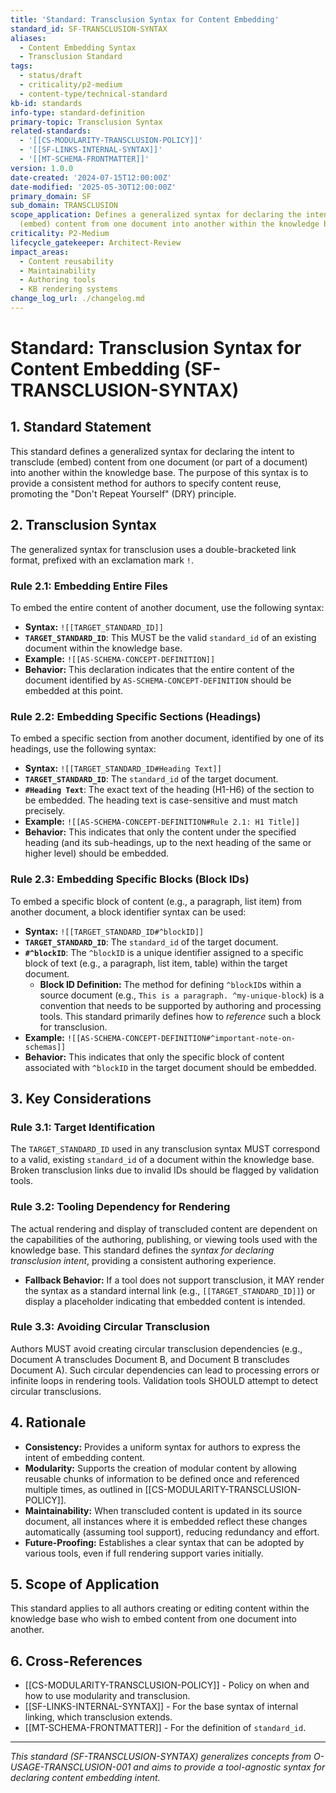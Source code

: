 ```yaml
---
title: 'Standard: Transclusion Syntax for Content Embedding'
standard_id: SF-TRANSCLUSION-SYNTAX
aliases:
  - Content Embedding Syntax
  - Transclusion Standard
tags:
  - status/draft
  - criticality/p2-medium
  - content-type/technical-standard
kb-id: standards
info-type: standard-definition
primary-topic: Transclusion Syntax
related-standards:
  - '[[CS-MODULARITY-TRANSCLUSION-POLICY]]'
  - '[[SF-LINKS-INTERNAL-SYNTAX]]'
  - '[[MT-SCHEMA-FRONTMATTER]]'
version: 1.0.0
date-created: '2024-07-15T12:00:00Z'
date-modified: '2025-05-30T12:00:00Z'
primary_domain: SF
sub_domain: TRANSCLUSION
scope_application: Defines a generalized syntax for declaring the intent to transclude
  (embed) content from one document into another within the knowledge base.
criticality: P2-Medium
lifecycle_gatekeeper: Architect-Review
impact_areas:
  - Content reusability
  - Maintainability
  - Authoring tools
  - KB rendering systems
change_log_url: ./changelog.md
---
```

# Standard: Transclusion Syntax for Content Embedding (SF-TRANSCLUSION-SYNTAX)

## 1. Standard Statement

This standard defines a generalized syntax for declaring the intent to transclude (embed) content from one document (or part of a document) into another within the knowledge base. The purpose of this syntax is to provide a consistent method for authors to specify content reuse, promoting the "Don't Repeat Yourself" (DRY) principle.

## 2. Transclusion Syntax

The generalized syntax for transclusion uses a double-bracketed link format, prefixed with an exclamation mark `!`.

### Rule 2.1: Embedding Entire Files
To embed the entire content of another document, use the following syntax:
*   **Syntax:** `![[TARGET_STANDARD_ID]]`
*   **`TARGET_STANDARD_ID`**: This MUST be the valid `standard_id` of an existing document within the knowledge base.
*   **Example:** `![[AS-SCHEMA-CONCEPT-DEFINITION]]`
*   **Behavior:** This declaration indicates that the entire content of the document identified by `AS-SCHEMA-CONCEPT-DEFINITION` should be embedded at this point.

### Rule 2.2: Embedding Specific Sections (Headings)
To embed a specific section from another document, identified by one of its headings, use the following syntax:
*   **Syntax:** `![[TARGET_STANDARD_ID#Heading Text]]`
*   **`TARGET_STANDARD_ID`**: The `standard_id` of the target document.
*   **`#Heading Text`**: The exact text of the heading (H1-H6) of the section to be embedded. The heading text is case-sensitive and must match precisely.
*   **Example:** `![[AS-SCHEMA-CONCEPT-DEFINITION#Rule 2.1: H1 Title]]`
*   **Behavior:** This indicates that only the content under the specified heading (and its sub-headings, up to the next heading of the same or higher level) should be embedded.

### Rule 2.3: Embedding Specific Blocks (Block IDs)
To embed a specific block of content (e.g., a paragraph, list item) from another document, a block identifier syntax can be used:
*   **Syntax:** `![[TARGET_STANDARD_ID#^blockID]]`
*   **`TARGET_STANDARD_ID`**: The `standard_id` of the target document.
*   **`#^blockID`**: The `^blockID` is a unique identifier assigned to a specific block of text (e.g., a paragraph, list item, table) within the target document.
    *   **Block ID Definition:** The method for defining `^blockID`s within a source document (e.g., `This is a paragraph. ^my-unique-block`) is a convention that needs to be supported by authoring and processing tools. This standard primarily defines how to *reference* such a block for transclusion.
*   **Example:** `![[AS-SCHEMA-CONCEPT-DEFINITION#^important-note-on-schemas]]`
*   **Behavior:** This indicates that only the specific block of content associated with `^blockID` in the target document should be embedded.

## 3. Key Considerations

### Rule 3.1: Target Identification
The `TARGET_STANDARD_ID` used in any transclusion syntax MUST correspond to a valid, existing `standard_id` of a document within the knowledge base. Broken transclusion links due to invalid IDs should be flagged by validation tools.

### Rule 3.2: Tooling Dependency for Rendering
The actual rendering and display of transcluded content are dependent on the capabilities of the authoring, publishing, or viewing tools used with the knowledge base. This standard defines the *syntax for declaring transclusion intent*, providing a consistent authoring experience.
*   **Fallback Behavior:** If a tool does not support transclusion, it MAY render the syntax as a standard internal link (e.g., `[[TARGET_STANDARD_ID]]`) or display a placeholder indicating that embedded content is intended.

### Rule 3.3: Avoiding Circular Transclusion
Authors MUST avoid creating circular transclusion dependencies (e.g., Document A transcludes Document B, and Document B transcludes Document A). Such circular dependencies can lead to processing errors or infinite loops in rendering tools. Validation tools SHOULD attempt to detect circular transclusions.

## 4. Rationale

*   **Consistency:** Provides a uniform syntax for authors to express the intent of embedding content.
*   **Modularity:** Supports the creation of modular content by allowing reusable chunks of information to be defined once and referenced multiple times, as outlined in [[CS-MODULARITY-TRANSCLUSION-POLICY]].
*   **Maintainability:** When transcluded content is updated in its source document, all instances where it is embedded reflect these changes automatically (assuming tool support), reducing redundancy and effort.
*   **Future-Proofing:** Establishes a clear syntax that can be adopted by various tools, even if full rendering support varies initially.

## 5. Scope of Application

This standard applies to all authors creating or editing content within the knowledge base who wish to embed content from one document into another.

## 6. Cross-References
- [[CS-MODULARITY-TRANSCLUSION-POLICY]] - Policy on when and how to use modularity and transclusion.
- [[SF-LINKS-INTERNAL-SYNTAX]] - For the base syntax of internal linking, which transclusion extends.
- [[MT-SCHEMA-FRONTMATTER]] - For the definition of `standard_id`.

---
*This standard (SF-TRANSCLUSION-SYNTAX) generalizes concepts from O-USAGE-TRANSCLUSION-001 and aims to provide a tool-agnostic syntax for declaring content embedding intent.*
